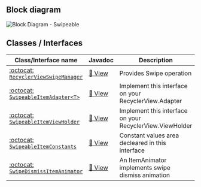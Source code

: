 ## Block diagram

![Block Diagram - Swipeable](../images/block-diagram-swipe.png)

## Classes / Interfaces

| Class/Interface name                  |  Javadoc  | Description                                              |
|---------------------------------------|-----------|----------------------------------------------------------|
| [:octocat: `RecyclerViewSwipeManager`](https://github.com/h6ah4i/android-advancedrecyclerview/blob/master/library/src/main/java/com/h6ah4i/android/widget/advrecyclerview/swipeable/RecyclerViewSwipeManager.java)     | [:blue_book: View](/javadoc/reference/com/h6ah4i/android/widget/advrecyclerview/swipeable/RecyclerViewSwipeManager.html)  | Provides Swipe operation                                 |
| [:octocat: `SwipeableItemAdapter<T>`](https://github.com/h6ah4i/android-advancedrecyclerview/blob/master/library/src/main/java/com/h6ah4i/android/widget/advrecyclerview/swipeable/SwipeableItemAdapter.java)          | [:blue_book: View](/javadoc/reference/com/h6ah4i/android/widget/advrecyclerview/swipeable/SwipeableItemAdapter.html)      | Implement this interface on your RecyclerView.Adapter    |
| [:octocat: `SwipeableItemViewHolder`](https://github.com/h6ah4i/android-advancedrecyclerview/blob/master/library/src/main/java/com/h6ah4i/android/widget/advrecyclerview/swipeable/SwipeableItemViewHolder.java)       | [:blue_book: View](/javadoc/reference/com/h6ah4i/android/widget/advrecyclerview/swipeable/SwipeableItemViewHolder.html)   | Implement this interface on your RecyclerView.ViewHolder |
| [:octocat: `SwipeableItemConstants`](https://github.com/h6ah4i/android-advancedrecyclerview/blob/master/library/src/main/java/com/h6ah4i/android/widget/advrecyclerview/swipeable/SwipeableItemConstants.java)         | [:blue_book: View](/javadoc/reference/com/h6ah4i/android/widget/advrecyclerview/swipeable/SwipeableItemConstants.html)    | Constant values area decleared in this interface         |
| [:octocat: `SwipeDismissItemAnimator`](https://github.com/h6ah4i/android-advancedrecyclerview/blob/master/library/src/main/java/com/h6ah4i/android/widget/advrecyclerview/animator/SwipeDismissItemAnimator.java)      | [:blue_book: View](/javadoc/reference/com/h6ah4i/android/widget/advrecyclerview/animator/SwipeDismissItemAnimator.html)   | An ItemAnimator implements swipe dismiss animation       |
